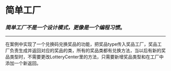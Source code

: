 # 简单工厂

### *简单工厂不是一个设计模式，更像是一个编程习惯*。

------

在案例中实现了一个兑换码兑换奖品的功能，把奖品type传入奖品工厂，奖品工厂负责生成并返回对应的奖品的类，所有的奖品类都有兑换方法，当以后有新的奖品类型时，不需要更改LotteryCenter里的方法，只需要新增奖品类型和在工厂中添加一个新返回。
